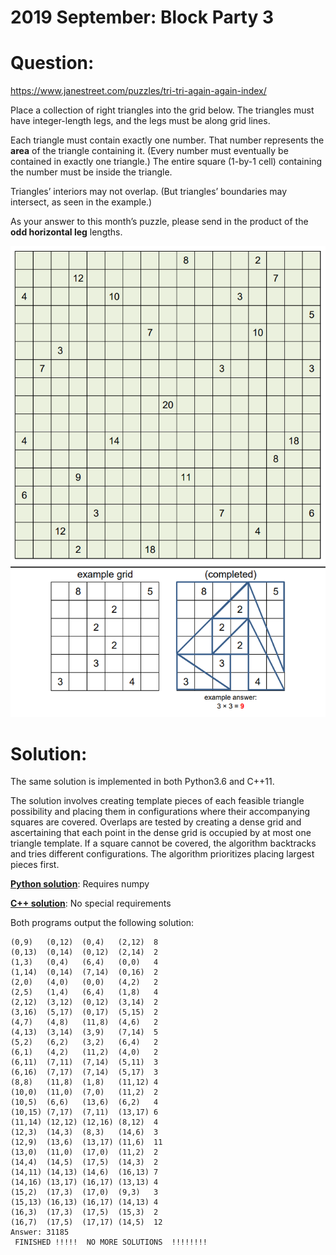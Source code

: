 
# 2019 September: Block Party 3

# Question:
https://www.janestreet.com/puzzles/tri-tri-again-again-index/

Place a collection of right triangles into the grid below. The triangles must have integer-length legs, and the legs must be along grid lines.

Each triangle must contain exactly one number. That number represents the **area** of the triangle containing it. (Every number must eventually be contained in exactly one triangle.) The entire square (1-by-1 cell) containing the number must be inside the triangle.

Triangles’ interiors may not overlap. (But triangles’ boundaries may intersect, as seen in the example.)

As your answer to this month’s puzzle, please send in the product of the **odd horizontal leg** lengths.

<!-- ![](https://www.janestreet.com/puzzles/20191002_tri_again.png) -->
![](./tri_again.png)

# Solution:
The same solution is implemented in both Python3.6 and C++11. 

The solution involves creating template pieces of each feasible triangle possibility and placing them in configurations where their accompanying squares are covered. Overlaps are tested by creating a dense grid and ascertaining that each point in the dense grid is occupied by at most one triangle template. If a square cannot be covered, the algorithm backtracks and tries different configurations. The algorithm prioritizes placing largest pieces first.

[**Python solution**](./js_2019_10.py): Requires numpy

[**C++ solution**](./js_2019_10.cpp): No special requirements 

Both programs output the following solution:
```
(0,9)   (0,12)  (0,4)   (2,12)  8
(0,13)  (0,14)  (0,12)  (2,14)  2
(1,3)   (0,4)   (6,4)   (0,0)   4
(1,14)  (0,14)  (7,14)  (0,16)  2
(2,0)   (4,0)   (0,0)   (4,2)   2
(2,5)   (1,4)   (6,4)   (1,8)   4
(2,12)  (3,12)  (0,12)  (3,14)  2
(3,16)  (5,17)  (0,17)  (5,15)  2
(4,7)   (4,8)   (11,8)  (4,6)   2
(4,13)  (3,14)  (3,9)   (7,14)  5
(5,2)   (6,2)   (3,2)   (6,4)   2
(6,1)   (4,2)   (11,2)  (4,0)   2
(6,11)  (7,11)  (7,14)  (5,11)  3
(6,16)  (7,17)  (7,14)  (5,17)  3
(8,8)   (11,8)  (1,8)   (11,12) 4
(10,0)  (11,0)  (7,0)   (11,2)  2
(10,5)  (6,6)   (13,6)  (6,2)   4
(10,15) (7,17)  (7,11)  (13,17) 6
(11,14) (12,12) (12,16) (8,12)  4
(12,3)  (14,3)  (8,3)   (14,6)  3
(12,9)  (13,6)  (13,17) (11,6)  11
(13,0)  (11,0)  (17,0)  (11,2)  2
(14,4)  (14,5)  (17,5)  (14,3)  2
(14,11) (14,13) (14,6)  (16,13) 7
(14,16) (13,17) (16,17) (13,13) 4
(15,2)  (17,3)  (17,0)  (9,3)   3
(15,13) (16,13) (16,17) (14,13) 4
(16,3)  (17,3)  (17,5)  (15,3)  2
(16,7)  (17,5)  (17,17) (14,5)  12
Answer: 31185
 FINISHED !!!!!  NO MORE SOLUTIONS  !!!!!!!!
```

